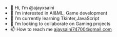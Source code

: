 - 👋 Hi, I’m @ajayxsaini
- 👀 I’m interested in AI&ML, Game development
- 🌱 I’m currently learning Tkinter,JavaScript 
- 💞️ I’m looking to collaborate on Gaming projects
- 📫 How to reach me ajaysaini74700@gmail.com

<!---
ajayxsaini/ajayxsaini is a ✨ special ✨ repository because its `README.md` (this file) appears on your GitHub profile.
You can click the Preview link to take a look at your changes.
--->
